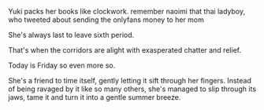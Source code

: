 Yuki packs her books like clockwork.
remember naoimi that thai ladyboy, who tweeted about sending the onlyfans money to her mom

She's always last to leave sixth period.

That's when the corridors are alight with exasperated chatter and relief.

Today is Friday so even more so.

She's a friend to time itself, gently letting it sift through her fingers. Instead of being ravaged by it like so many others, she's managed to slip through its jaws, tame it and turn it into a gentle summer breeze.


